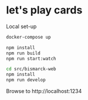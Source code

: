 # let's play cards

Local set-up

```sh
docker-compose up

npm install
npm run build
npm run start:watch

cd src/bismarck-web
npm install
npm run develop
```

Browse to http://localhost:1234
